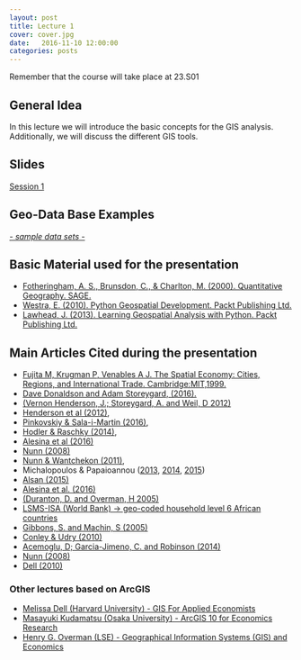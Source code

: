 ```yaml
---
layout: post
title: Lecture 1
cover: cover.jpg
date:   2016-11-10 12:00:00
categories: posts
---
```


Remember that the course will take place at 23.S01

## General Idea

In this lecture we will introduce the basic concepts for the GIS analysis. Additionally, we will discuss the different GIS tools.

## Slides

[Session 1](https://gisforappliedeconomics.github.io/lectures/lecture_1)

## Geo-Data Base Examples

<a href="https://github.com/GISforAppliedEconomics/data_and_syntaxis" target="_blank"><i class="fa fa-github" aria-hidden="true"> - sample data sets - </i></a>

## Basic Material used for the presentation
- [Fotheringham, A. S., Brunsdon, C., & Charlton, M. (2000). Quantitative Geography. SAGE.](https://www.amazon.com/Quantitative-Geography-Perspectives-Spatial-Analysis/dp/0761959483)
- [Westra, E. (2010). Python Geospatial Development. Packt Publishing Ltd.](https://www.packtpub.com/application-development/python-geospatial-development)
- [Lawhead, J. (2013). Learning Geospatial Analysis with Python. Packt Publishing Ltd.](https://www.packtpub.com/application-development/learning-geospatial-analysis-python)

## Main Articles Cited during the presentation

- <a href="https://mitpress.mit.edu/books/spatial-economy">Fujita M, Krugman P, Venables A J. The Spatial Economy: Cities, Regions, and International Trade. Cambridge:MIT,1999.</a>
- <a href="http://pubs.aeaweb.org/doi/pdfplus/10.1257/jep.30.4.171">Dave Donaldson and Adam Storeygard, (2016). </a>
- <a href="https://www.aeaweb.org/articles?id=10.1257/aer.102.2.994">(Vernon Henderson, J.; Storeygard, A. and Weil, D 2012)</a>
- <a href="http://dx.doi.org/10.1257/aer.102.2.994" target="_blank">Henderson et al (2012)</a>, 
- <a href="http://dx.doi.org/10.1093/qje/qjw003" target="_blank">Pinkovskiy & Sala-i-Martin (2016)</a>, 
- <a href="http://dx.doi.org/10.1093/qje/qju004" target="_blank">Hodler & Raschky (2014)</a>, 
- <a href="http://dx.doi.org/10.1086/685300" target="_blank">Alesina et al (2016)</a>
- <a  href="http://dx.doi.org/10.1162/qjec.2008.123.1.139" target="_blank">Nunn (2008)</a>
- <a  href="http://dx.doi.org/10.1257/aer.101.7.3221" target="_blank">Nunn & Wantchekon (2011)</a>, 
- Michalopoulos & Papaioannou (<a  href="http://dx.doi.org/10.3982/ECTA9613" target="_blank">2013</a>, <a  href="http://dx.doi.org/10.1093/qje/qjt029" target="_blank">2014</a>, <a  href="http://www.nber.org/papers/w17620" target="_blank">2015</a>) 
- <a  href="http://dx.doi.org/10.1257/aer.20130604" target="_blank">Alsan (2015)</a> 
- <a href="http://dx.doi.org/10.1086/685300" target="_blank" >Alesina et al. (2016)</a>
- <a href="http://restud.oxfordjournals.org/content/72/4/1077.short" >(Duranton, D. and Overman, H 2005)</a>
- <a href="http://econ.worldbank.org/WBSITE/EXTERNAL/EXTDEC/EXTRESEARCH/EXTLSMS/0,,contentMDK:23512006~pagePK:64168445~piPK:64168309~theSitePK:3358997,00.html" >LSMS-ISA (World Bank) -> geo-coded household level 6 African countries</a>
- <a href="http://www.sciencedirect.com/science/article/pii/S0094119004001020">Gibbons, S. and Machin, S (2005)</a>
- <a href="http://dx.doi.org/10.1257/aer.100.1.35"  target="_blank">Conley & Udry (2010)</a>
- <a href="https://www.aeaweb.org/articles?id=10.1257/aer.20140044"  target="_blank"> Acemoglu, D; Garcia-Jimeno, C. and Robinson (2014)</a> 
- <a  href="http://dx.doi.org/10.1162/qjec.2008.123.1.139" target="_blank">Nunn (2008)</a>
- <a  href="http://dx.doi.org/10.3982/ECTA8121" target="_blank">Dell (2010)</a>



### Other lectures based on ArcGIS

- [Melissa Dell (Harvard University) -  GIS For Applied Economists](http://scholar.harvard.edu/dell/classes/gis-applied-economists-lecture-notes-only)
- [Masayuki Kudamatsu (Osaka University) - ArcGIS 10 for Economics Research](https://sites.google.com/site/mkudamatsu/gis)
- [Henry G. Overman (LSE) - Geographical Information Systems (GIS) and Economics ](http://personal.lse.ac.uk/overman/research/GIS_and_economics_web.pdf)



